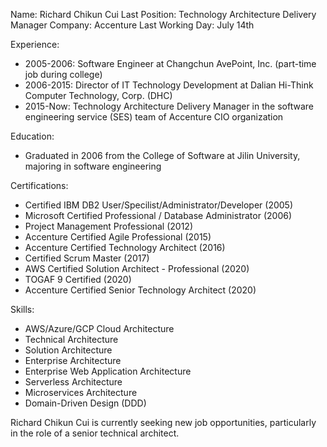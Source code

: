 Name: Richard Chikun Cui
Last Position: Technology Architecture Delivery Manager
Company: Accenture
Last Working Day: July 14th

Experience:

* 2005-2006: Software Engineer at Changchun AvePoint, Inc. (part-time job during college)
* 2006-2015: Director of IT Technology Development at Dalian Hi-Think Computer Technology, Corp. (DHC)
* 2015-Now: Technology Architecture Delivery Manager in the software engineering service (SES) team of Accenture CIO organization

Education:

* Graduated in 2006 from the College of Software at Jilin University, majoring in software engineering

Certifications:

* Certified IBM DB2 User/Specilist/Administrator/Developer (2005)
* Microsoft Certified Professional / Database Administrator (2006)
* Project Management Professional (2012)
* Accenture Certified Agile Professional (2015)
* Accenture Certified Technology Architect (2016)
* Certified Scrum Master (2017)
* AWS Certified Solution Architect - Professional (2020)
* TOGAF 9 Certified (2020)
* Accenture Certified Senior Technology Architect (2020)

Skills:

* AWS/Azure/GCP Cloud Architecture
* Technical Architecture
* Solution Architecture
* Enterprise Architecture
* Enterprise Web Application Architecture
* Serverless Architecture
* Microservices Architecture
* Domain-Driven Design (DDD)

Richard Chikun Cui is currently seeking new job opportunities, particularly in the role of a senior technical architect.

